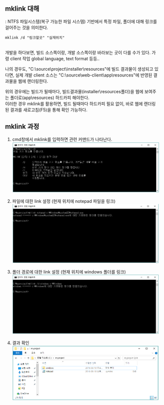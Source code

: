 ## mklink 대해 

: NTFS 파일시스템(복구 가능한 파일 시스템) 기반에서 특정 파일, 폴더에 대해 링크를 걸어주는 것을 의미한다.

    mklink /d "링크할곳" "실재위치"

<br>
개발을 하다보면, 빌드 소스쪽이랑, 개발 소스쪽이랑 바라보는 곳이 다를 수가 있다.
가령 client 작업 global language, text format 등등..

나의 경우도, "C:\source\project\installer\resources"에 빌드 결과물이 생성되고 있다면,
실제 개발 client 소스는 "C:\source\web-client\app\resources"에 반영된 결과물을 웹에 랜더링한다.

위의 경우에는 빌드가 될때마다, 빌드결과물(installer\resources폴더)을 웹에 보여주는 폴더로(app\resources) 하드카피 해야한다. <br>
이러한 경우 mklink를 활용하면, 빌드 될때마다 하드카피 필요 없이, 바로 웹에 랜더링된 결과를 새로고침(F5)을 통해 확인 가능하다.

## mklink 과정

1. cmd창에서 mklink를 입력하면 관련 커맨드가 나타난다.
![img.png](../img/mklink_1.png)

2. 파일에 대한 link 설정 (현재 위치에 notepad 파일을 링크)
![img.png](../img/mklink_2.png)

3. 폴더 경로에 대한 link 설정 (현재 위치에 windows 폴더를 링크)
![img.png](../img/mklink_3.png)

4. 결과 확인
![img.png](../img/mklink_4.png)
 
<br>